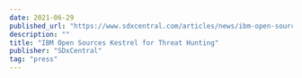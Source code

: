 ```yaml
---
date: 2021-06-29
published_url: "https://www.sdxcentral.com/articles/news/ibm-open-sources-kestrel-for-threat-hunting/2021/06/"
description: ""
title: "IBM Open Sources Kestrel for Threat Hunting"
publisher: "SDxCentral"
tag: "press"
---
```

